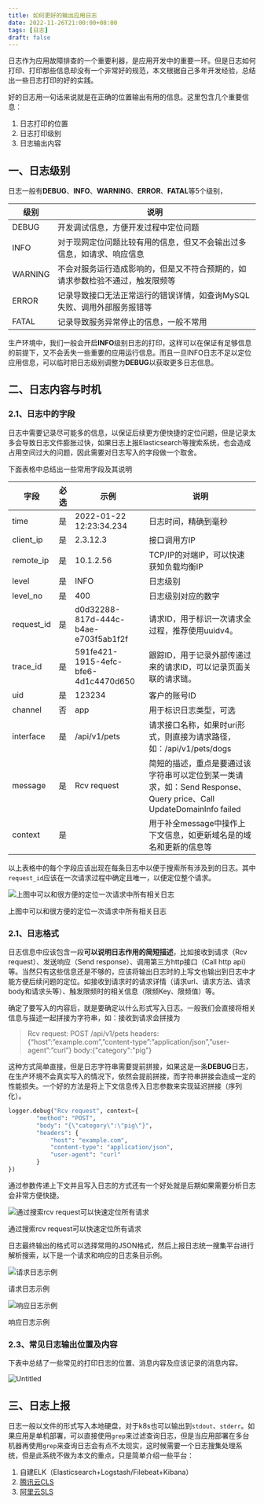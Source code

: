 ```yaml
---
title: 如何更好的输出应用日志
date: 2022-11-26T21:00:00+08:00
tags: [日志]
draft: false
---
```


日志作为应用故障排查的一个重要利器，是应用开发中的重要一环。但是日志如何打印、打印那些信息却没有一个非常好的规范，本文根据自己多年开发经验，总结出一些日志打印的好的实践。

好的日志用一句话来说就是在正确的位置输出有用的信息。这里包含几个重要信息：

1. 日志打印的位置
2. 日志打印级别
3. 日志输出内容

## 一、日志级别

日志一般有**DEBUG**、**INFO**、**WARNING**、**ERROR**、**FATAL**等5个级别，

| 级别 | 说明 |
| --- | --- |
| DEBUG | 开发调试信息，方便开发过程中定位问题 |
| INFO | 对于现网定位问题比较有用的信息，但又不会输出过多信息，如请求、响应信息 |
| WARNING | 不会对服务运行造成影响的，但是又不符合预期的，如请求参数检验不通过，触发限频等 |
| ERROR | 记录导致接口无法正常运行的错误详情，如查询MySQL失败、调用外部服务报错等 |
| FATAL | 记录导致服务异常停止的信息，一般不常用 |

生产环境中，我们一般会开启**INFO**级别日志的打印，这样可以在保证有足够信息的前提下，又不会丢失一些重要的应用运行信息。而且一旦INFO日志不足以定位应用信息，可以临时把日志级别调整为**DEBUG**以获取更多日志信息。

## 二、日志内容与时机

### 2.1、日志中的字段

日志中需要记录尽可能多的信息，以保证后续更方便快捷的定位问题，但是记录太多会导致日志文件膨胀过快，如果日志上报Elasticsearch等搜索系统，也会造成占用空间过大的问题，因此需要对日志写入的字段做一个取舍。

下面表格中总结出一些常用字段及其说明

| 字段 | 必选 | 示例 | 说明 |
| --- | --- | --- | --- |
| time | 是 | 2022-01-22 12:23:34.234 | 日志时间，精确到毫秒 |
| client_ip | 是 | 2.3.12.3 | 接口调用方IP |
| remote_ip | 是 | 10.1.2.56 | TCP/IP的对端IP，可以快速获知负载均衡IP |
| level | 是 | INFO | 日志级别 |
| level_no | 是 | 400 | 日志级别对应的数字 |
| request_id | 是 | d0d32288-817d-444c-b4ae-e703f5ab1f2f | 请求ID，用于标识一次请求全过程，推荐使用uuidv4。 |
| trace_id | 是 | 591fe421-1915-4efc-bfe6-4d1c4470d650 | 跟踪ID，用于记录外部传递过来的请求ID，可以记录页面关联的请求链。 |
| uid | 是 | 123234 | 客户的账号ID |
| channel | 否 | app | 用于标识日志类型，可选 |
| interface | 是 | /api/v1/pets | 请求接口名称，如果时uri形式，则直接为请求路径，如：/api/v1/pets/dogs |
| message | 是 | Rcv request | 简短的描述，重点是要通过该字符串可以定位到某一类请求，如：Send Response、Query price、Call UpdateDomainInfo failed |
| context | 是 |  | 用于补全message中操作上下文信息，如更新域名是的域名和更新的信息等 |

以上表格中的每个字段应该出现在每条日志中以便于搜索所有涉及到的日志。其中`request_id`应该在一次请求过程中确定且唯一，以便定位整个请求。

![上图中可以和很方便的定位一次请求中所有相关日志](better-app-log/Untitled.png)

上图中可以和很方便的定位一次请求中所有相关日志

### 2.1、日志格式

日志信息中应该包含一段**可以说明日志作用的简短描述**，比如接收到请求（Rcv request）、发送响应（Send response）、调用第三方http接口（Call http api）等。当然只有这些信息还是不够的，应该将输出日志时的上写文也输出到日志中才能方便后续问题的定位。如接收到请求时的请求详情（请求url、请求方法、请求body和请求头等）、触发限频时的相关信息（限频Key、限频值）等。

确定了要写入的内容后，就是要确定以什么形式写入日志。一般我们会直接将相关信息与描述一起拼接为字符串，如：接收到请求会拼接为

> Rcv request: POST /api/v1/pets headers: {“host”:”example.com”,”content-type”:”application/json”,”user-agent”:”curl”} body:{"category":"pig"}
>

这种方式简单直接，但是日志字符串需要提前拼接，如果这是一条**DEBUG**日志，在生产环境不会真实写入的情况下，依然会提前拼接，而字符串拼接会造成一定的性能损失。一个好的方法是将上下文信息传入日志参数来实现延迟拼接（序列化）。

```python
logger.debug("Rcv request", context={
		"method": "POST",
		"body": "{\"category\":\"pig\"}",
		"headers": {
		    "host": "example.com",
		    "content-type": "application/json",
		    "user-agent": "curl"
		}
})
```

通过参数传递上下文并且写入日志的方式还有一个好处就是后期如果需要分析日志会非常方便快捷。

![通过搜索rcv request可以快速定位所有请求](better-app-log/Untitled%201.png)

通过搜索rcv request可以快速定位所有请求

日志最终输出的格式可以选择常用的JSON格式，然后上报日志统一搜集平台进行解析搜索，以下是一个请求和响应的日志条目示例。

![请求日志示例](better-app-log/Untitled%202.png)

请求日志示例

![响应日志示例](better-app-log/Untitled%203.png)

响应日志示例

### 2.3、常见日志输出位置及内容

下表中总结了一些常见的打印日志的位置、消息内容及应该记录的消息内容。

![Untitled](better-app-log/Untitled%204.png)

## 三、日志上报

日志一般以文件的形式写入本地硬盘，对于k8s也可以输出到`stdout`、`stderr`。如果应用是单机部署，可以直接使用`grep`来过滤查询日志，但是当应用部署在多台机器再使用`grep`来查询日志会有点不太现实，这时候需要一个日志搜集处理系统，但是此系统不做为本文的重点，只是简单介绍一些平台：

1. 自建ELK（Elasticsearch+Logstash/Filebeat+Kibana）
2. [腾讯云CLS](https://cloud.tencent.com/product/cls)
3. [阿里云SLS](https://www.aliyun.com/product/sls)
